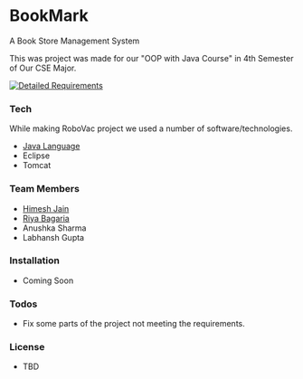 # BookMark
A Book Store Management System

This was project was made for our "OOP with Java Course" in 4th Semester of Our CSE Major.

[![Detailed Requirements](http://i.imgur.com/0588hs2.jpg)](https://github.com/HJain13/RoboVac/blob/master/Project%20Requirements.md)

### Tech

While making RoboVac project we used a number of software/technologies.
* [Java Language](https://en.wikipedia.org/wiki/Java_(programming_language))
* Eclipse
* Tomcat

### Team Members

* [Himesh Jain](https://github.com/HJain13/)
* [Riya Bagaria](https://github.com/riya-bagaria/)
* Anushka Sharma
* Labhansh Gupta

### Installation
- Coming Soon

### Todos

 - Fix some parts of the project not meeting the requirements.

### License
- TBD
